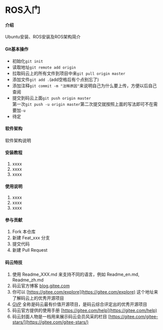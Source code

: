 # ROS入门

#### 介绍
Ubuntu安装、ROS安装及ROS架构简介

#### Git基本操作
+ 初始化`git init`
+ 读取地址`git remote add origin`
+ 拉取码云上的所有文件到项目中来`git pull origin master`
+ 添加文件`git add .`(add空格后有个点别忘了)
+ 添加注释`git commit -m "注释原因"`来说明自己为什么要上传，方便以后自己查阅
+ 提交到码云上面`git push origin master`  
  第一次`git push -u origin master`第二次提交就按照上面的写法即可不在需要加`-u`
+ 待定

#### 软件架构
软件架构说明


#### 安装教程

1.  xxxx
2.  xxxx
3.  xxxx

#### 使用说明

1.  xxxx
2.  xxxx
3.  xxxx

#### 参与贡献

1.  Fork 本仓库
2.  新建 Feat_xxx 分支
3.  提交代码
4.  新建 Pull Request


#### 码云特技

1.  使用 Readme\_XXX.md 来支持不同的语言，例如 Readme\_en.md, Readme\_zh.md
2.  码云官方博客 [blog.gitee.com](https://blog.gitee.com)
3.  你可以 [https://gitee.com/explore](https://gitee.com/explore) 这个地址来了解码云上的优秀开源项目
4.  [GVP](https://gitee.com/gvp) 全称是码云最有价值开源项目，是码云综合评定出的优秀开源项目
5.  码云官方提供的使用手册 [https://gitee.com/help](https://gitee.com/help)
6.  码云封面人物是一档用来展示码云会员风采的栏目 [https://gitee.com/gitee-stars/](https://gitee.com/gitee-stars/)
